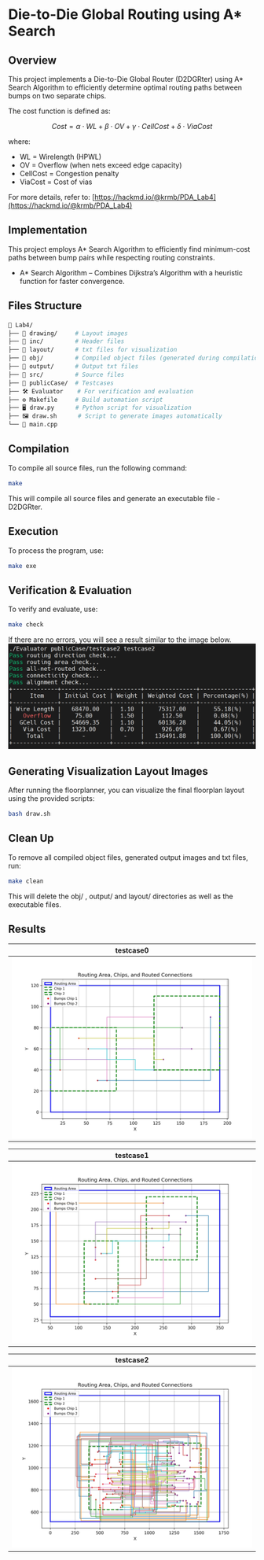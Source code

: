 # Die-to-Die Global Routing using A* Search

## Overview
This project implements a Die-to-Die Global Router (D2DGRter) using A* Search Algorithm to efficiently determine optimal routing paths between bumps on two separate chips.

The cost function is defined as:

$$ Cost=α⋅WL+β⋅OV+γ⋅CellCost+δ⋅ViaCost $$

where:
- WL = Wirelength (HPWL)
- OV = Overflow (when nets exceed edge capacity)
- CellCost = Congestion penalty
- ViaCost = Cost of vias

For more details, refer to: [https://hackmd.io/@krmb/PDA_Lab4](https://hackmd.io/@krmb/PDA_Lab4)

## Implementation
This project employs A* Search Algorithm to efficiently find minimum-cost paths between bump pairs while respecting routing constraints.
- A* Search Algorithm – Combines Dijkstra’s Algorithm with a heuristic function for faster convergence.

## Files Structure
```sh
📂 Lab4/
├── 📁 drawing/     # Layout images 
├── 📁 inc/         # Header files
├── 📁 layout/      # txt files for visualization
├── 📁 obj/         # Compiled object files (generated during compilation)
├── 📁 output/      # Output txt files
├── 📁 src/         # Source files
├── 📁 publicCase/  # Testcases
├── 🛠️ Evaluator    # For verification and evaluation
├── ⚙️ Makefile     # Build automation script
├── 🖥️ draw.py      # Python script for visualization
├── 🖼️ draw.sh      # Script to generate images automatically
└── 📜 main.cpp

```

## Compilation
To compile all source files, run the following command:
```sh
make
```
This will compile all source files and generate an executable file - D2DGRter.

## Execution
To process the program, use:
```sh
make exe
```

## Verification & Evaluation
To verify and evaluate, use:
```sh 
make check
```

If there are no errors, you will see a result similar to the image below.
![Evaluation.png](Evaluation.png)


## Generating Visualization Layout Images
After running the floorplanner, you can visualize the final floorplan layout using the provided scripts:
```sh
bash draw.sh
```

## Clean Up
To remove all compiled object files, generated output images and txt files, run:
```sh
make clean
```
This will delete the obj/ , output/ and layout/ directories as well as the executable files.

## Results
| testcase0                               |
|:---------------------------------------:|
| ![testcase0.jpg](drawing/testcase0.jpg) |

| testcase1                               |
|:---------------------------------------:|
| ![testcase1.jpg](drawing/testcase1.jpg) |

| testcase2                               |
|:---------------------------------------:|
| ![testcase2.jpg](drawing/testcase2.jpg) |
